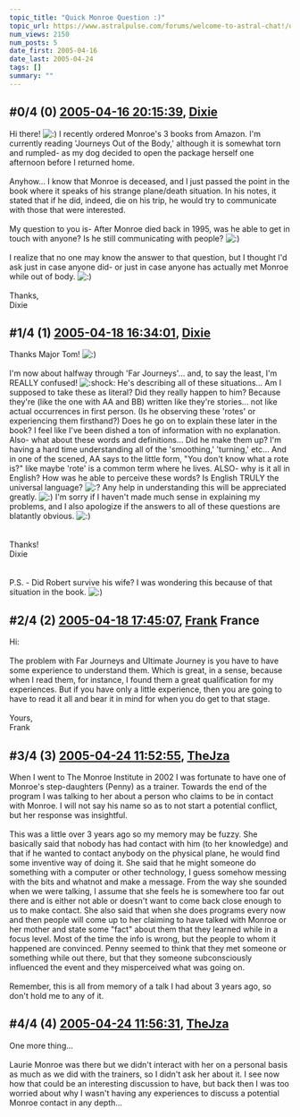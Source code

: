 ```yaml
---
topic_title: "Quick Monroe Question :)"
topic_url: https://www.astralpulse.com/forums/welcome-to-astral-chat!/quick-monroe-question
num_views: 2150
num_posts: 5
date_first: 2005-04-16
date_last: 2005-04-24
tags: []
summary: ""
---
```


## \#0/4 (0) [2005-04-16 20:15:39](https://www.astralpulse.com/forums/index.php?msg=160601), [Dixie](https://www.astralpulse.com/forums/profile/?u=8458)  ##
<section>
Hi there!
<img alt=":)" class="smiley" src="https://www.astralpulse.com/forums/Smileys/fugue/smiley.png" title="Smiley"/>
I recently ordered Monroe's 3 books from Amazon. I'm currently reading 'Journeys Out of the Body,' although it is somewhat torn and rumpled- as my dog decided to open the package herself one afternoon before I returned home.
<br>
<br>
Anyhow... I know that Monroe is deceased, and I just passed the point in the book where it speaks of his strange plane/death situation. In his notes, it stated that if he did, indeed, die on his trip, he would try to communicate with those that were interested.
<br>
<br>
My question to you is- After Monroe died back in 1995, was he able to get in touch with anyone? Is he still communicating with people?
<img alt=":)" class="smiley" src="https://www.astralpulse.com/forums/Smileys/fugue/smiley.png" title="Smiley"/>
<br>
<br>
I realize that no one may know the answer to that question, but I thought I'd ask just in case anyone did- or just in case anyone has actually met Monroe while out of body.
<img alt=":)" class="smiley" src="https://www.astralpulse.com/forums/Smileys/fugue/smiley.png" title="Smiley"/>
<br>
<br>
Thanks,
<br>
Dixie
</section>

## \#1/4 (1) [2005-04-18 16:34:01](https://www.astralpulse.com/forums/index.php?msg=160828), [Dixie](https://www.astralpulse.com/forums/profile/?u=8458)  ##
<section>
Thanks Major Tom!
<img alt=":)" class="smiley" src="https://www.astralpulse.com/forums/Smileys/fugue/smiley.png" title="Smiley"/>
<br>
<br>
I'm now about halfway through 'Far Journeys'... and, to say the least, I'm REALLY confused!
<img alt=":shock:" class="smiley" src="https://www.astralpulse.com/forums/Smileys/fugue/shocked.png" title="Shocked"/>
He's describing all of these situations... Am I supposed to take these as literal? Did they really happen to him? Because they're (like the one with AA and BB) written like they're stories... not like actual occurrences in first person. (Is he observing these 'rotes' or experiencing them firsthand?) Does he go on to explain these later in the book? I feel like I've been dished a ton of information with no explanation. Also- what about these words and definitions... Did he make them up? I'm having a hard time understanding all of the 'smoothing,' 'turning,' etc... And in one of the scened, AA says to the little form, "You don't know what a rote is?" like maybe 'rote' is a common term where he lives. ALSO- why is it all in English? How was he able to perceive these words? Is English TRULY the universal language?
<img alt=":?" class="smiley" src="https://www.astralpulse.com/forums/Smileys/fugue/huh.png" title="Huh"/>
Any help in understanding this will be appreciated greatly.
<img alt=":)" class="smiley" src="https://www.astralpulse.com/forums/Smileys/fugue/smiley.png" title="Smiley"/>
I'm sorry if I haven't made much sense in explaining my problems, and I also apologize if the answers to all of these questions are blatantly obvious.
<img alt=":)" class="smiley" src="https://www.astralpulse.com/forums/Smileys/fugue/smiley.png" title="Smiley"/>
<br>
<br>
<br>
Thanks!
<br>
Dixie
<br>
<br>
<br>
P.S. - Did Robert survive his wife? I was wondering this because of that situation in the book.
<img alt=":)" class="smiley" src="https://www.astralpulse.com/forums/Smileys/fugue/smiley.png" title="Smiley"/>
</section>

## \#2/4 (2) [2005-04-18 17:45:07](https://www.astralpulse.com/forums/index.php?msg=160841), [Frank](https://www.astralpulse.com/forums/profile/?u=359) France ##
<section>
Hi:
<br>
<br>
The problem with Far Journeys and Ultimate Journey is you have to have some experience to understand them. Which is great, in a sense, because when I read them, for instance, I found them a great qualification for my experiences. But if you have only a little experience, then you are going to have to read it all and bear it in mind for when you do get to that stage.
<br>
<br>
Yours,
<br>
Frank
</section>

## \#3/4 (3) [2005-04-24 11:52:55](https://www.astralpulse.com/forums/index.php?msg=161638), [TheJza](https://www.astralpulse.com/forums/profile/?u=218)  ##
<section>
When I went to The Monroe Institute in 2002 I was fortunate to have one of Monroe's step-daughters (Penny) as a trainer. Towards the end of the program I was talking to her about a person who claims to be in contact with Monroe. I will not say his name so as to not start a potential conflict, but her response was insightful.
<br>
<br>
This was a little over 3 years ago so my memory may be fuzzy. She basically said that nobody has had contact with him (to her knowledge) and that if he wanted to contact anybody on the physical plane, he would find some inventive way of doing it. She said that he might someone do something with a computer or other technology, I guess somehow messing with the bits and whatnot and make a message. From the way she sounded when we were talking, I assume that she feels he is somewhere too far out there and is either not able or doesn't want to come back close enough to us to make contact. She also said that when she does programs every now and then people will come up to her claiming to have talked with Monroe or her mother and state some "fact" about them that they learned while in a focus level. Most of the time the info is wrong, but the people to whom it happened are convinced. Penny seemed to think that they met someone or something while out there, but that they someone subconsciously influenced the event and they misperceived what was going on.
<br>
<br>
Remember, this is all from memory of a talk I had about 3 years ago, so don't hold me to any of it.
</section>

## \#4/4 (4) [2005-04-24 11:56:31](https://www.astralpulse.com/forums/index.php?msg=161642), [TheJza](https://www.astralpulse.com/forums/profile/?u=218)  ##
<section>
One more thing...
<br>
<br>
Laurie Monroe was there but we didn't interact with her on a personal basis as much as we did with the trainers, so I didn't ask her about it. I see now how that could be an interesting discussion to have, but back then I was too worried about why I wasn't having any experiences to discuss a potential Monroe contact in any depth...
</section>